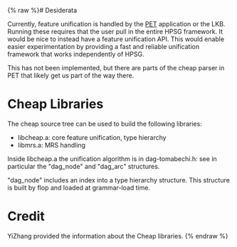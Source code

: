 {% raw %}# Desiderata

Currently, feature unification is handled by the
[PET](https://blog.inductorsoftware.com/docsproto/garage/PetTop) application or the LKB.
Running these requires that the user pull in the entire HPSG framework.
It would be nice to instead have a feature unification API. This would
enable easier experimentation by providing a fast and reliable
unification framework that works independently of HPSG.

This has not been implemented, but there are parts of the cheap parser
in PET that likely get us part of the way there.

# Cheap Libraries

The cheap source tree can be used to build the following libraries:

- libcheap.a: core feature unification, type hierarchy
- libmrs.a: MRS handling

Inside libcheap.a the unification algorithm is in dag-tomabechi.h: see
in particular the "dag\_node" and "dag\_arc" structures.

"dag\_node" includes an index into a type hierarchy structure. This
structure is built by flop and loaded at grammar-load time.

# Credit

YiZhang provided the information about the Cheap libraries.
<update date omitted for speed>{% endraw %}